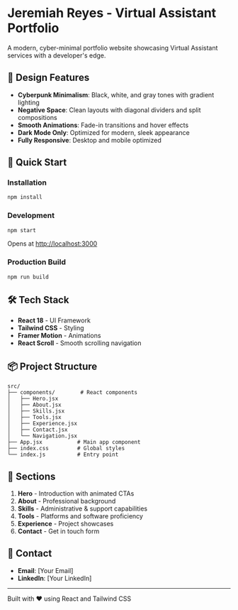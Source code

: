 # Jeremiah Reyes - Virtual Assistant Portfolio

A modern, cyber-minimal portfolio website showcasing Virtual Assistant services with a developer's edge.

## 🎨 Design Features
- **Cyberpunk Minimalism**: Black, white, and gray tones with gradient lighting
- **Negative Space**: Clean layouts with diagonal dividers and split compositions
- **Smooth Animations**: Fade-in transitions and hover effects
- **Dark Mode Only**: Optimized for modern, sleek appearance
- **Fully Responsive**: Desktop and mobile optimized

## 🚀 Quick Start

### Installation
```bash
npm install
```

### Development
```bash
npm start
```
Opens at [http://localhost:3000](http://localhost:3000)

### Production Build
```bash
npm run build
```

## 🛠️ Tech Stack
- **React 18** - UI Framework
- **Tailwind CSS** - Styling
- **Framer Motion** - Animations
- **React Scroll** - Smooth scrolling navigation

## 📦 Project Structure
```
src/
├── components/        # React components
│   ├── Hero.jsx
│   ├── About.jsx
│   ├── Skills.jsx
│   ├── Tools.jsx
│   ├── Experience.jsx
│   ├── Contact.jsx
│   └── Navigation.jsx
├── App.jsx           # Main app component
├── index.css         # Global styles
└── index.js          # Entry point
```

## 🎯 Sections
1. **Hero** - Introduction with animated CTAs
2. **About** - Professional background
3. **Skills** - Administrative & support capabilities
4. **Tools** - Platforms and software proficiency
5. **Experience** - Project showcases
6. **Contact** - Get in touch form

## 📧 Contact
- **Email**: [Your Email]
- **LinkedIn**: [Your LinkedIn]

---

Built with ❤️ using React and Tailwind CSS
